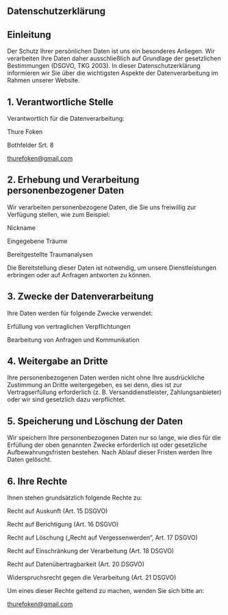 <html>
<head>
</head>
<body>

## Datenschutzerklärung
## Einleitung
<p>Der Schutz Ihrer persönlichen Daten ist uns ein besonderes Anliegen. Wir verarbeiten Ihre Daten daher ausschließlich auf Grundlage der gesetzlichen Bestimmungen (DSGVO, TKG 2003). In dieser Datenschutzerklärung informieren wir Sie über die wichtigsten Aspekte der Datenverarbeitung im Rahmen unserer Website.</p>

## 1. Verantwortliche Stelle
Verantwortlich für die Datenverarbeitung:

Thure Foken

Bothfelder Srt. 8

thurefoken@gmail.com

## 2. Erhebung und Verarbeitung personenbezogener Daten
Wir verarbeiten personenbezogene Daten, die Sie uns freiwillig zur Verfügung stellen, wie zum Beispiel:

Nickname

Eingegebene Träume

Bereitgestellte Traumanalysen

Die Bereitstellung dieser Daten ist notwendig, um unsere Dienstleistungen erbringen oder auf Anfragen antworten zu können.

## 3. Zwecke der Datenverarbeitung
Ihre Daten werden für folgende Zwecke verwendet:

Erfüllung von vertraglichen Verpflichtungen

Bearbeitung von Anfragen und Kommunikation

## 4. Weitergabe an Dritte
Ihre personenbezogenen Daten werden nicht ohne Ihre ausdrückliche Zustimmung an Dritte weitergegeben, es sei denn, dies ist zur Vertragserfüllung erforderlich (z. B. Versanddienstleister, Zahlungsanbieter) oder wir sind gesetzlich dazu verpflichtet.

## 5. Speicherung und Löschung der Daten
Wir speichern Ihre personenbezogenen Daten nur so lange, wie dies für die Erfüllung der oben genannten Zwecke erforderlich ist oder gesetzliche Aufbewahrungsfristen bestehen. Nach Ablauf dieser Fristen werden Ihre Daten gelöscht.

## 6. Ihre Rechte
Ihnen stehen grundsätzlich folgende Rechte zu:

Recht auf Auskunft (Art. 15 DSGVO)

Recht auf Berichtigung (Art. 16 DSGVO)

Recht auf Löschung („Recht auf Vergessenwerden“, Art. 17 DSGVO)

Recht auf Einschränkung der Verarbeitung (Art. 18 DSGVO)

Recht auf Datenübertragbarkeit (Art. 20 DSGVO)

Widerspruchsrecht gegen die Verarbeitung (Art. 21 DSGVO)

Um eines dieser Rechte geltend zu machen, wenden Sie sich bitte an:

thurefoken@gmail.com

</body>
</html>
